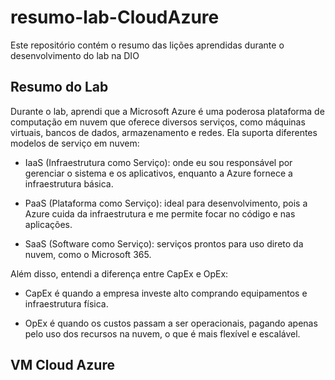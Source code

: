 # resumo-lab-CloudAzure
Este repositório contém o resumo das lições aprendidas durante o desenvolvimento do lab na DIO

## Resumo do Lab
Durante o lab, aprendi que a Microsoft Azure é uma poderosa plataforma de computação em nuvem que oferece diversos serviços, como máquinas virtuais, bancos de dados, armazenamento e redes. Ela suporta diferentes modelos de serviço em nuvem:

- IaaS (Infraestrutura como Serviço): onde eu sou responsável por gerenciar o sistema e os aplicativos, enquanto a Azure fornece a infraestrutura básica.

- PaaS (Plataforma como Serviço): ideal para desenvolvimento, pois a Azure cuida da infraestrutura e me permite focar no código e nas aplicações.

- SaaS (Software como Serviço): serviços prontos para uso direto da nuvem, como o Microsoft 365.

Além disso, entendi a diferença entre CapEx e OpEx:

- CapEx é quando a empresa investe alto comprando equipamentos e infraestrutura física.

- OpEx é quando os custos passam a ser operacionais, pagando apenas pelo uso dos recursos na nuvem, o que é mais flexível e escalável.

## VM Cloud Azure

